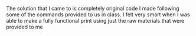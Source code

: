 The solution that I came to is completely original code I made following some of the commands provided to us in class.
I felt very smart when I was able to make a fully functional print using just the raw materials that were provided to me
